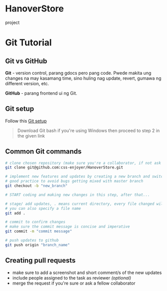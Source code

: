 # HanoverStore
project

# Git Tutorial
## Git vs GitHub
**Git** - version control, parang gdocs pero pang code. Pwede makita ung changes na may kasamang time, sino huling nag update, revert, gumawa ng different version, etc.

**GitHub** - parang frontend ui ng Git.

## Git setup
Follow this [Git setup](https://www.theodinproject.com/lessons/foundations-setting-up-git)
> Download Git bash if you're using Windows then proceed to step 2 in the given link

## Common Git commands
``` bash
# clone chosen repository (make sure you're a collaborator, if not ask repo owner)
git clone git@github.com:css-enjoyer/HanoverStore.git

# implement new features and updates by creating a new branch and switching to it
# good practice to avoid bugs getting mixed with master branch
git checkout -b "new_branch"

# START coding and making new changes in this step, after that...

# stage/ add updates, . means current directory, every file changed will be added
# you can also specify a file name
git add .

# commit to confirm changes
# make sure the commit message is concise and imperative
git commit -m "commit message"

# push updates to github
git push origin "branch_name"
```

## Creating pull requests
- make sure to add a screenshot and short comment/s of the new updates
- include people assigned to the task as reviewer *(optional)*
- merge the request if you're sure or ask a fellow collaborator 
